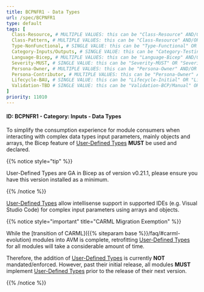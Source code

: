 ```yaml
---
title: BCPNFR1 - Data Types
url: /spec/BCPNFR1
type: default
tags: [
  Class-Resource, # MULTIPLE VALUES: this can be "Class-Resource" AND/OR "Class-Pattern" AND/OR "Class-Utility"
  Class-Pattern, # MULTIPLE VALUES: this can be "Class-Resource" AND/OR "Class-Pattern" AND/OR "Class-Utility"
  Type-NonFunctional, # SINGLE VALUE: this can be "Type-Functional" OR "Type-NonFunctional"
  Category-Inputs/Outputs, # SINGLE VALUE: this can be "Category-Testing" OR "Category-Telemetry" OR "Category-Contribution/Support" OR "Category-Documentation" OR "Category-CodeStyle" OR "Category-Naming/Composition" OR "Category-Inputs/Outputs" OR "Category-Release/Publishing"
  Language-Bicep, # MULTIPLE VALUES: this can be "Language-Bicep" AND/OR "Language-Terraform"
  Severity-MUST, # SINGLE VALUE: this can be "Severity-MUST" OR "Severity-SHOULD" OR "Severity-MAY"
  Persona-Owner, # MULTIPLE VALUES: this can be "Persona-Owner" AND/OR "Persona-Contributor"
  Persona-Contributor, # MULTIPLE VALUES: this can be "Persona-Owner" AND/OR "Persona-Contributor"
  Lifecycle-BAU, # SINGLE VALUE: this can be "Lifecycle-Initial" OR "Lifecycle-BAU" OR "Lifecycle-EOL"
  Validation-TBD # SINGLE VALUE: this can be "Validation-BCP/Manual" OR "Validation-BCP/CI/Informational" OR "Validation-BCP/CI/Enforced"
]
priority: 11010
---
```


#### ID: BCPNFR1 - Category: Inputs - Data Types

To simplify the consumption experience for module consumers when interacting with complex data types input parameters, mainly objects and arrays, the Bicep feature of [User-Defined Types](https://learn.microsoft.com/en-us/azure/azure-resource-manager/bicep/user-defined-data-types) **MUST** be used and declared.

{{% notice style="tip" %}}

User-Defined Types are GA in Bicep as of version v0.21.1, please ensure you have this version installed as a minimum.

{{% /notice %}}

[User-Defined Types](https://learn.microsoft.com/en-us/azure/azure-resource-manager/bicep/user-defined-data-types) allow intellisense support in supported IDEs (e.g. Visual Studio Code) for complex input parameters using arrays and objects.

{{% notice style="important" title="CARML Migration Exemption" %}}

While the [transition of CARML]({{% siteparam base %}}/faq/#carml-evolution) modules into AVM is complete, retrofitting [User-Defined Types](https://learn.microsoft.com/en-us/azure/azure-resource-manager/bicep/user-defined-data-types) for all modules will take a considerable amount of time.

Therefore, the addition of [User-Defined Types](https://learn.microsoft.com/en-us/azure/azure-resource-manager/bicep/user-defined-data-types) is currently **NOT** mandated/enforced. However, past their initial release, all modules **MUST** implement [User-Defined Types](https://learn.microsoft.com/en-us/azure/azure-resource-manager/bicep/user-defined-data-types) prior to the release of their next version.

{{% /notice %}}

